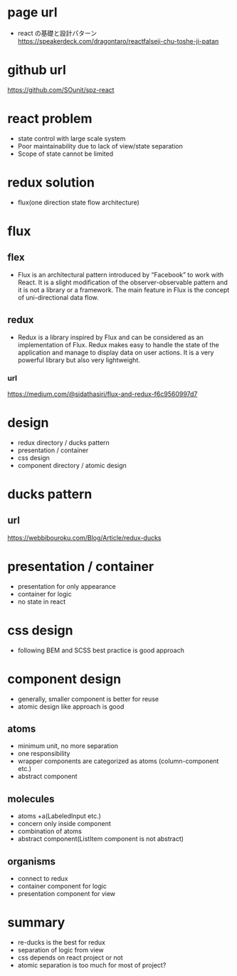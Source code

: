 # page url

- react の基礎と設計パターン
  https://speakerdeck.com/dragontaro/reactfalseji-chu-toshe-ji-patan

# github url

https://github.com/SOunit/spz-react

# react problem

- state control with large scale system
- Poor maintainability due to lack of view/state separation
- Scope of state cannot be limited

# redux solution

- flux(one direction state flow architecture)

# flux

## flex

- Flux is an architectural pattern introduced by “Facebook” to work with React. It is a slight modification of the observer-observable pattern and it is not a library or a framework. The main feature in Flux is the concept of uni-directional data flow.

## redux

- Redux is a library inspired by Flux and can be considered as an implementation of Flux. Redux makes easy to handle the state of the application and manage to display data on user actions. It is a very powerful library but also very lightweight.

### url

https://medium.com/@sidathasiri/flux-and-redux-f6c9560997d7

# design

- redux directory / ducks pattern
- presentation / container
- css design
- component directory / atomic design

# ducks pattern

## url

https://webbibouroku.com/Blog/Article/redux-ducks

# presentation / container

- presentation for only appearance
- container for logic
- no state in react

# css design

- following BEM and SCSS best practice is good approach

# component design

- generally, smaller component is better for reuse
- atomic design like approach is good

## atoms

- minimum unit, no more separation
- one responsibility
- wrapper components are categorized as atoms (column-component etc.)
- abstract component

## molecules

- atoms +a(LabeledInput etc.)
- concern only inside component
- combination of atoms
- abstract component(ListItem component is not abstract)

## organisms

- connect to redux
- container component for logic
- presentation component for view

# summary

- re-ducks is the best for redux
- separation of logic from view
- css depends on react project or not
- atomic separation is too much for most of project?
